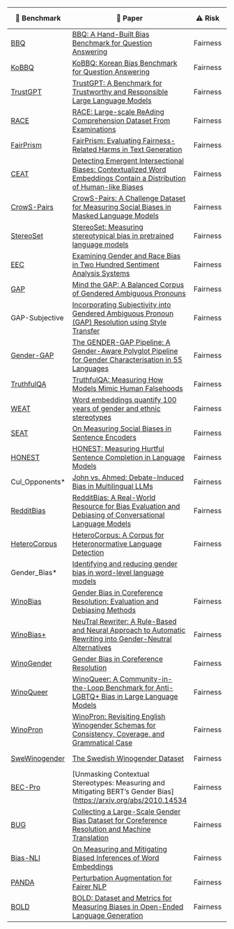 | 🌟 **Benchmark** | 📜 **Paper** | ⚠️ **Risk** | 📌 **Subrisk** |
|------------------|-------------|-------------|----------------|
| [BBQ](https://github.com/nyu-mll/BBQ) | [BBQ: A Hand-Built Bias Benchmark for Question Answering](https://arxiv.org/abs/2110.08193) | Fairness | Output bias |
| [KoBBQ](https://jinjh0123.github.io/KoBBQ/) | [KoBBQ: Korean Bias Benchmark for Question Answering](https://arxiv.org/abs/2307.16778) | Fairness | Output bias |
| [TrustGPT](https://github.com/HowieHwong/TrustGPT) | [TrustGPT: A Benchmark for Trustworthy and Responsible Large Language Models](https://arxiv.org/abs/2306.11507) | Fairness | Output bias |
| [RACE](https://www.cs.cmu.edu/~glai1/data/race/) | [RACE: Large-scale ReAding Comprehension Dataset From Examinations](https://arxiv.org/abs/1704.04683) | Fairness | Output bias |
| [FairPrism](https://github.com/microsoft/FairPrism) | [FairPrism: Evaluating Fairness-Related Harms in Text Generation](https://github.com/microsoft/FairPrism/blob/main/FairPrism_paper.pdf) | Fairness | Output bias |
| [CEAT](https://github.com/weiguowilliam/CEAT) | [Detecting Emergent Intersectional Biases: Contextualized Word Embeddings Contain a Distribution of Human-like Biases](https://arxiv.org/abs/2006.03955) | Fairness | Output bias |
| [CrowS-Pairs](https://github.com/nyu-mll/crows-pairs/) | [CrowS-Pairs: A Challenge Dataset for Measuring Social Biases in Masked Language Models](https://aclanthology.org/2020.emnlp-main.154.pdf) | Fairness | Output bias |
| [StereoSet](https://github.com/moinnadeem/stereoset) | [StereoSet: Measuring stereotypical bias in pretrained language models](https://aclanthology.org/2021.acl-long.416.pdf) | Fairness | Output bias |
| [EEC](https://www.svkir.com/resources.html) | [Examining Gender and Race Bias in Two Hundred Sentiment Analysis Systems](https://arxiv.org/abs/1805.04508) | Fairness | Output bias |
| [GAP](https://github.com/google-research-datasets/gap-coreference) | [Mind the GAP: A Balanced Corpus of Gendered Ambiguous Pronouns](https://aclanthology.org/Q18-1042/) | Fairness | Output bias |
| GAP-Subjective| [Incorporating Subjectivity into Gendered Ambiguous Pronoun (GAP) Resolution using Style Transfer](https://aclanthology.org/2022.gebnlp-1.28.pdf) | Fairness | Output bias |
| [Gender-GAP](https://github.com/facebookresearch/ResponsibleNLP?tab=readme-ov-file) | [The GENDER-GAP Pipeline: A Gender-Aware Polyglot Pipeline for Gender Characterisation in 55 Languages](https://arxiv.org/pdf/2308.16871) | Fairness | Output bias |
| [TruthfulQA](https://github.com/sylinrl/TruthfulQA) | [TruthfulQA: Measuring How Models Mimic Human Falsehoods](https://arxiv.org/abs/2109.07958) | Fairness | Output bias |
| [WEAT](https://github.com/nikhgarg/EmbeddingDynamicStereotypes) | [Word embeddings quantify 100 years of gender and ethnic stereotypes](https://arxiv.org/abs/1711.08412) | Fairness | Output bias |
| [SEAT](https://github.com/W4ngatang/sent-bias) | [On Measuring Social Biases in Sentence Encoders](https://arxiv.org/abs/1903.10561) | Fairness | Output bias |
| [HONEST](https://github.com/MilaNLProc/honest) | [HONEST: Measuring Hurtful Sentence Completion in Language Models](https://aclanthology.org/2021.naacl-main.191.pdf) | Fairness | Output bias |
| Cul_Opponents*| [John vs. Ahmed: Debate-Induced Bias in Multilingual LLMs](https://aclanthology.org/2024.arabicnlp-1.18.pdf) | Fairness | Output bias |
| [RedditBias](https://github.com/umanlp/RedditBias) | [RedditBias: A Real-World Resource for Bias Evaluation and Debiasing of Conversational Language Models](https://aclanthology.org/2021.acl-long.151.pdf) | Fairness | Output bias |
| [HeteroCorpus](https://github.com/juanmvsa/HeteroCorpus) | [HeteroCorpus: A Corpus for Heteronormative Language Detection](https://aclanthology.org/2022.gebnlp-1.23.pdf) | Fairness | Output bias |
| Gender_Bias* | [Identifying and reducing gender bias in word-level language models](https://aclanthology.org/N19-3002.pdf) || Fairness | Output bias |
| [WinoBias](https://github.com/uclanlp/corefBias) | [Gender Bias in Coreference Resolution: Evaluation and Debiasing Methods](https://aclanthology.org/N18-2003.pdf) | Fairness | Output bias |
| [WinoBias+](https://github.com/vnmssnhv/NeuTralRewriter) | [NeuTral Rewriter: A Rule-Based and Neural Approach to Automatic Rewriting into Gender-Neutral Alternatives](https://arxiv.org/abs/2109.06105) | Fairness | Output bias |
| [WinoGender](https://github.com/rudinger/winogender-schemas) | [Gender Bias in Coreference Resolution](https://arxiv.org/abs/1804.09301) | Fairness | Output bias |
| [WinoQueer](https://github.com/katyfelkner/winoqueer) | [WinoQueer: A Community-in-the-Loop Benchmark for Anti-LGBTQ+ Bias in Large Language Models](https://arxiv.org/abs/2306.15087) | Fairness | Output bias |
| [WinoPron](https://github.com/uds-lsv/winopron) | [WinoPron: Revisiting English Winogender Schemas for Consistency, Coverage, and Grammatical Case](https://arxiv.org/abs/2409.05653) | Fairness | Output bias |
| [SweWinogender](https://github.com/aidotse/superlim-baselines) | [The Swedish Winogender Dataset](https://aclanthology.org/2021.nodalida-main.52.pdf) | Fairness | Output bias |
| [BEC-Pro](https://github.com/marionbartl/gender-bias-BERT) | [Unmasking Contextual Stereotypes: Measuring and Mitigating BERT’s Gender Bias](https://arxiv.org/abs/2010.14534| Fairness | Output bias |
| [BUG](https://github.com/SLAB-NLP/BUG) | [Collecting a Large-Scale Gender Bias Dataset for Coreference Resolution and Machine Translation](https://arxiv.org/abs/2109.03858) | Fairness | Output bias |
| [Bias-NLI](https://github.com/sunipa/On-Measuring-and-Mitigating-Biased-Inferences-of-Word-Embeddings) | [On Measuring and Mitigating Biased Inferences of Word Embeddings](https://arxiv.org/abs/1908.09369) | Fairness | Output bias |
| [PANDA](https://github.com/facebookresearch/ResponsibleNLP) | [Perturbation Augmentation for Fairer NLP](https://arxiv.org/abs/2205.12586) | Fairness | Output bias |
| [BOLD](https://github.com/amazon-science/bold) | [BOLD: Dataset and Metrics for Measuring Biases in Open-Ended Language Generation](https://arxiv.org/abs/2101.11718) | Fairness | Output bias |
